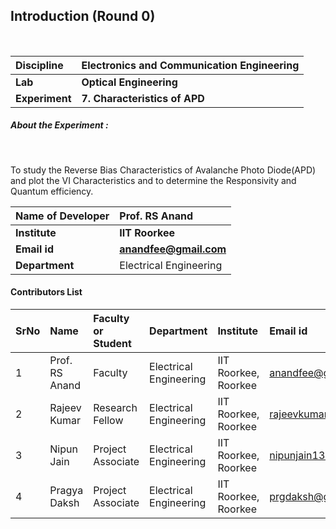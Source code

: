 ## Introduction (Round 0)

<br>

<b>Discipline | <b> Electronics and Communication Engineering
:--|:--|
<b> Lab | <b> Optical Engineering
<b> Experiment|     <b> 7. Characteristics of APD

<h5> About the Experiment : </h5> <br>

To study the Reverse Bias Characteristics of Avalanche Photo Diode(APD) and plot the VI Characteristics and to determine the Responsivity and Quantum efficiency.

<b>Name of Developer | <b> Prof. RS Anand
:--|:--|
<b> Institute | <b> IIT Roorkee
<b> Email id|     <b> anandfee@gmail.com
<b> Department | Electrical Engineering

#### Contributors List

SrNo | Name | Faculty or Student | Department| Institute | Email id
:--|:--|:--|:--|:--|:--|
1 | Prof. RS Anand | Faculty | Electrical Engineering | IIT Roorkee, Roorkee | anandfee@gmail.com
2 | Rajeev Kumar | Research Fellow | Electrical Engineering | IIT Roorkee, Roorkee | rajeevkumar.rke@gmail.com
3 | Nipun Jain | Project Associate | Electrical Engineering | IIT Roorkee, Roorkee | nipunjain1305@gmail.com
4 | Pragya Daksh  | Project Associate | Electrical Engineering | IIT Roorkee, Roorkee | prgdaksh@gmail.com

<br>
